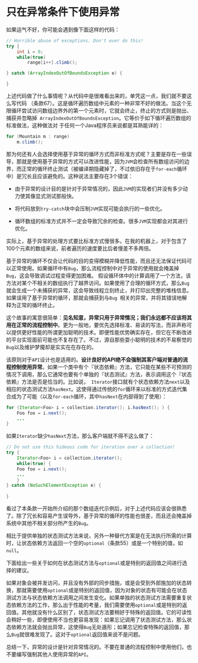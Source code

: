 # 只在异常条件下使用异常

如果运气不好，你可能会遇到像下面这样的代码：

```java
// Horrible abuse of exceptions. Don't ever do this!
try {
	int i = 0;
	while(true)
		range[i++].climb();

} catch (ArrayIndexOutOfBoundsException e) {

}
```
上述代码做了什么事情呢？从代码中是很难看出来的，单凭这一点，我们就不要这么写代码 （条款67）。这是循环遍历数组中元素的一种非常不好的做法。当这个⽆限循环尝试访问数组边界外的第⼀个元素时，它就会终止，终止的方式则是抛出、捕获并忽略掉` ArrayIndexOutOfBoundsException`。它等价于如下循环遍历数组的标准做法，这种做法对 于任何一个Java程序员来说都是耳熟能详的：

```java
for (Mountain m : range)
	m.climb();
```
那为何还有⼈会选择使⽤基于异常的循环⽅式而非标准方式呢？主要是存在一些误导，那就是使用基于异常的方式可以改进性能，因为`JVM`会检查所有数组访问的边界，⽽正常的循环终⽌测试（被编译期隐藏掉了，不过依旧存在于`for-each`循环中）是冗长且应该避免的。这种说法主要存在3个错误：

 - 由于异常的设计目的是针对于异常情况的，因此`JVM`的实现者们并没有多少动力使其像显式测试那般快。

 - 将代码放到`try-catch`块中会压制`JVM`实现可能会执行的⼀些优化。

 - 循环数组的标准⽅式并不一定会导致冗余的检查。很多`JVM`实现都会对其进⾏优化。 

实际上，基于异常的处理方式要比标准方式慢很多。在我的机器上，对于包含了100个元素的数组来说，前者遍历的速度要比后者慢差不多两倍。

基于异常的循环不仅会让代码的⽬的变得模糊并降低性能，⽽且还⽆法保证代码可以正常使用。如果循环中有`Bug`，那么流程控制中对于异常的使⽤就会掩盖掉`Bug`，这会导致调试过程变得更加困难。 假设循环体中的计算调⽤了⼀个⽅法，该⽅法对某个不相关的数组执⾏了越界访问。如果使⽤了合理的循环⽅式，那么`Bug`就会⽣成一个未捕获的异常，这会导致线程⽴刻终止，并打印出完整的堆栈信息。 如果误⽤了基于异常的循环，那就会捕获到与`Bug `相关的异常，并将其错误地解释为正常的循环终⽌。 

这个故事的寓意很简单：**⻅名知意，异常只⽤于异常情况；我们永远都不应该将其⽤在正常的流程控制中**。更为⼀般地，要优先选择标准、易读的写法，⽽⾮声称可以提供更好性能的所谓更加聪明的技术。即便性能优势确实存在，但它在不断改进的平台实现⾯前可能也不复存在了。不过，源⾃那些耍⼩聪明的技术的不易察觉的`Bug`以及维护梦魇却是实实在在存在的。

该原则对于`API`设计也是适⽤的。**设计良好的API绝不会强制其客户端对普通的流程控制使⽤异常**。如果⼀个类中有个『状态依赖』⽅法，它只能在某些不可预测的情况下调⽤，那么它通常也要有个单独的『状态测试』⽅法，表示调⽤这个『状态依赖』⽅法是否是恰当的。⽐如说，` Iterator`接⼝就有个状态依赖⽅法`next`以及相应的状态测试⽅法`hasNext`。这使得通过传统的`for`循环来以标准的⽅式迭代集合成为了可能（以及`for-each`循环，其中`hasNext`在内部得到了使⽤）：

```java
for (Iterator<Foo> i = collection.iterator(); i.hasNext(); ) {
	Foo foo = i.next();
	...
}
```

如果`Iterator`缺少`hasNext`⽅法，那么客户端就不得不这么做了：

```java
// Do not use this hideous code for iteration over a collection!
try {
	Iterator<Foo> i = collection.iterator();
	while(true) {
	Foo foo = i.next();
	...
	}
} catch (NoSuchElementException e) {
    
}
```

看过了本条款⼀开始所介绍的那个数组迭代示例后，对于上述代码应该会很熟悉了。除了冗⻓和容易产⽣误导外，基于异常的循环的性能也很差，⽽且还会掩盖掉系统中其他不相关部分所产⽣的`Bug`。

相⽐于提供单独的状态测试⽅法来说，另外⼀种替代⽅案是在⽆法执⾏所需的计算时，让状态依赖⽅法返回⼀个空的`optional`（条款55）或是⼀个特别的值，如`null`。

下⾯给出⼀些关于如何在状态测试⽅法与`optional`或是特别的返回值之间进⾏选择的建议。

如果对象会被并发访问，并且没有外部的同步措施，或是会受到外部施加的状态转换，那就需要使⽤`optional`或是特别的返回值，因为对象的状态有可能会在状态测试⽅法与状态依赖⽅法调⽤之间发⽣变化。如果单独的状态测试⽅法需要重复状态依赖⽅法的⼯作，那么出于性能的考量，我们需要使⽤`optional`或是特别的返回值。其他就没有什么区别了，状态测试⽅法要稍好于特殊的返回值。它的可读性会稍好⼀些，即便使⽤不当也更容易发现：如果忘记调⽤了状态测试⽅法，那么状态依赖⽅法就会抛出异常，这使得`Bug`⽆处遁形；如果忘记检查特殊的返回值，那么`Bug`就很难发现了。这对于`optional`返回值来说不是问题。

总结⼀下，异常的设计是针对异常情况的。不要在普通的流程控制中使⽤他们，也不要编写强制其他⼈使⽤异常的`API`。
